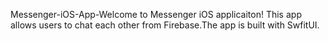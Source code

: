 Messenger-iOS-App-Welcome to Messenger iOS applicaiton! This app allows users to chat each other from Firebase.The app is built with SwfitUI.
